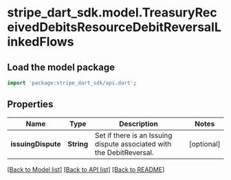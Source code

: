 # stripe_dart_sdk.model.TreasuryReceivedDebitsResourceDebitReversalLinkedFlows

## Load the model package
```dart
import 'package:stripe_dart_sdk/api.dart';
```

## Properties
Name | Type | Description | Notes
------------ | ------------- | ------------- | -------------
**issuingDispute** | **String** | Set if there is an Issuing dispute associated with the DebitReversal. | [optional] 

[[Back to Model list]](../README.md#documentation-for-models) [[Back to API list]](../README.md#documentation-for-api-endpoints) [[Back to README]](../README.md)


